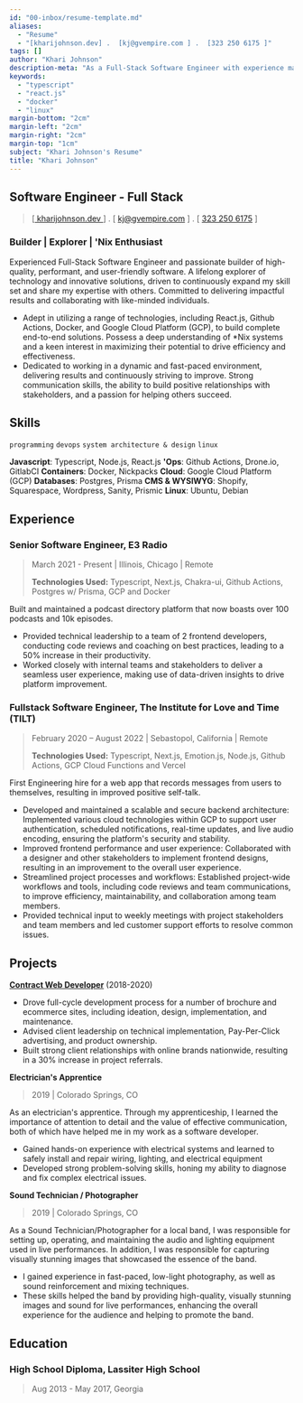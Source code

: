 ```yaml
---
id: "00-inbox/resume-template.md"
aliases:
  - "Resume"
  - "[kharijohnson.dev] .  [kj@gvempire.com ] .  [323 250 6175 ]"
tags: []
author: "Khari Johnson"
description-meta: "As a Full-Stack Software Engineer with experience managing the full software development life-cycle, I seek to leverage my technical skills and soft skills to deliver high-quality, performant, and accessible technical workflows. I aim to continue advancing my skills through challenging projects and mentorship opportunities, while delivering high-quality technical solutions to business problems."
keywords:
  - "typescript"
  - "react.js"
  - "docker"
  - "linux"
margin-bottom: "2cm"
margin-left: "2cm"
margin-right: "2cm"
margin-top: "1cm"
subject: "Khari Johnson's Resume"
title: "Khari Johnson"
---
```


## Software Engineer - Full Stack

> [[ kharijohnson.dev ](https://kharijohnson.dev)] . [ [kj@gvempire.com](mailto:resume@gvempire.com) ] . [ [323 250 6175](telto:+13232506175) ]

### **Builder** | **Explorer** | **'Nix Enthusiast**

Experienced Full-Stack Software Engineer and passionate builder of high-quality, performant, and user-friendly software.
A lifelong explorer of technology and innovative solutions, driven to continuously expand my skill set and share my expertise with others.
Committed to delivering impactful results and collaborating with like-minded individuals.

- Adept in utilizing a range of technologies, including React.js, Github Actions, Docker, and Google Cloud Platform (GCP), to build complete end-to-end solutions. Possess a deep understanding of \*Nix systems and a keen interest in maximizing their potential to drive efficiency and effectiveness.
- Dedicated to working in a dynamic and fast-paced environment, delivering results and continuously striving to improve. Strong communication skills, the ability to build positive relationships with stakeholders, and a passion for helping others succeed.

## Skills

`programming`
`devops`
`system architecture & design`
`linux`

**Javascript**: Typescript, Node.js, React.js
**'Ops**: Github Actions, Drone.io, GitlabCI
**Containers**: Docker, Nickpacks
**Cloud**: Google Cloud Platform (GCP)
**Databases**: Postgres, Prisma
**CMS & WYSIWYG**: Shopify, Squarespace, Wordpress, Sanity, Prismic
**Linux**: Ubuntu, Debian

## Experience

### Senior Software Engineer, E3 Radio

> March 2021 - Present | Illinois, Chicago | Remote
>
> **Technologies Used:** Typescript, Next.js, Chakra-ui, Github Actions, Postgres w/ Prisma, GCP and Docker

Built and maintained a podcast directory platform that now boasts over 100 podcasts and 10k episodes.

- Provided technical leadership to a team of 2 frontend developers, conducting code reviews and coaching on best practices, leading to a 50% increase in their productivity.
- Worked closely with internal teams and stakeholders to deliver a seamless user experience, making use of data-driven insights to drive platform improvement.

### Fullstack Software Engineer, The Institute for Love and Time (TILT)

> February 2020 – August 2022 | Sebastopol, California | Remote
>
> **Technologies Used:** Typescript, Next.js, Emotion.js, Node.js, Github Actions, GCP Cloud Functions and Vercel

First Engineering hire for a web app that records messages from users to themselves, resulting in improved positive self-talk.

- Developed and maintained a scalable and secure backend architecture: Implemented various cloud technologies within GCP to support user authentication, scheduled notifications, real-time updates, and live audio encoding, ensuring the platform's security and stability.
- Improved frontend performance and user experience: Collaborated with a designer and other stakeholders to implement frontend designs, resulting in an improvement to the overall user experience.
- Streamlined project processes and workflows: Established project-wide workflows and tools, including code reviews and team communications, to improve efficiency, maintainability, and collaboration among team members.
- Provided technical input to weekly meetings with project stakeholders and team members and led customer support efforts to resolve common issues.

<!-- ## Awards & Recognition -->
<!---->
<!-- - Winner TechCrunch Disrupt 2001 -->
<!-- - People Magazine's sexiest man alive at 123 My Address, MyCity, TX -->

## Projects

**[Contract Web Developer](https://gvempire.com)** (2018-2020)

- Drove full-cycle development process for a number of brochure and ecommerce sites, including ideation, design, implementation, and maintenance.
- Advised client leadership on technical implementation, Pay-Per-Click advertising, and product ownership.
- Built strong client relationships with online brands nationwide, resulting in a 30% increase in project referrals.

**Electrician's Apprentice**

> 2019 | Colorado Springs, CO

As an electrician's apprentice. Through my apprenticeship, I learned the importance of attention to detail and the value of effective communication, both of which have helped me in my work as a software developer.

- Gained hands-on experience with electrical systems and learned to safely install and repair wiring, lighting, and electrical equipment
- Developed strong problem-solving skills, honing my ability to diagnose and fix complex electrical issues.

**Sound Technician / Photographer**

> 2019 | Colorado Springs, CO

As a Sound Technician/Photographer for a local band, I was responsible for setting up, operating, and maintaining the audio and lighting equipment used in live performances. In addition, I was responsible for capturing visually stunning images that showcased the essence of the band.

- I gained experience in fast-paced, low-light photography, as well as sound reinforcement and mixing techniques.
- These skills helped the band by providing high-quality, visually stunning images and sound for live performances, enhancing the overall experience for the audience and helping to promote the band.

## Education

### High School Diploma, Lassiter High School

> Aug 2013 - May 2017, Georgia
